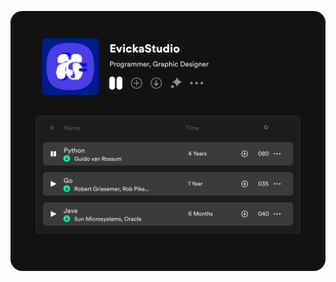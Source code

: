 ![Image description](https://raw.githubusercontent.com/EvickaStudio/EvickaStudio/main/evickaNewGithubreadme.png)
